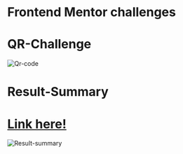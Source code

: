 
# Frontend Mentor challenges 


# QR-Challenge 
![Qr-code](https://user-images.githubusercontent.com/112670452/221394448-8d4b363d-6b8a-4c06-bdfc-998c19dfd31b.PNG)


# Result-Summary
# [Link here!](https://score-summary.netlify.app)
![Result-summary](https://user-images.githubusercontent.com/112670452/221394453-85fa3074-935a-4b45-8ac0-d38a0070d76f.PNG)

